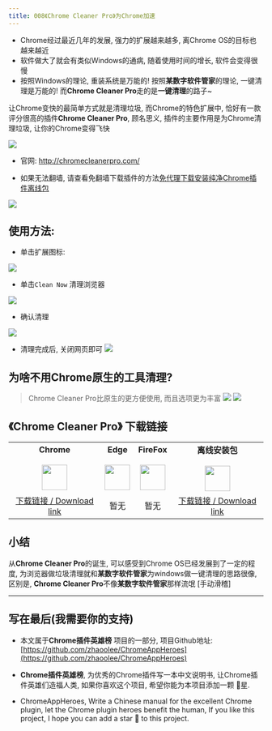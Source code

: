 ```yaml
---
title: 008《Chrome Cleaner Pro》为Chrome加速
---
```


- Chrome经过最近几年的发展, 强力的扩展越来越多, 离Chrome OS的目标也越来越近
- 软件做大了就会有类似Windows的通病, 随着使用时间的增长, 软件会变得很慢
- 按照Windows的理论, 重装系统是万能的! 按照**某数字软件管家**的理论, 一键清理是万能的! 而**Chrome Cleaner Pro**走的是**一键清理**的路子~

让Chrome变快的最简单方式就是清理垃圾, 而Chrome的特色扩展中, 恰好有一款评分很高的插件**Chrome Cleaner Pro**, 顾名思义, 插件的主要作用是为Chrome清理垃圾, 让你的Chrome变得飞快

![](https://v2fy.com/asset/008_chrome_cleaner_pro/282f321517e249968f349bda10a4f474.png)

- 官网: http://chromecleanerpro.com/

- 如果无法翻墙, 请查看免翻墙下载插件的方法[免代理下载安装纯净Chrome插件离线包](https://www.jianshu.com/p/02115e262c4f)

![](https://v2fy.com/asset/008_chrome_cleaner_pro/bc1b9558c87a423abca709de742826e8.png)

## 使用方法:


- 单击扩展图标:

![](https://v2fy.com/asset/008_chrome_cleaner_pro/c39d0727962f4d8cada9975c72c04820.png)

- 单击`Clean Now` 清理浏览器

![](https://v2fy.com/asset/008_chrome_cleaner_pro/cc1f88ce77b646f2adbf9d62403e56ef.png)

- 确认清理

![](https://v2fy.com/asset/008_chrome_cleaner_pro/fccdf819bfa043dfb312a80995c858ee.png)

- 清理完成后, 关闭网页即可
![](https://v2fy.com/asset/008_chrome_cleaner_pro/6645ff81a6164660a5749a7a56ce8b1f.png)

## 为啥不用Chrome原生的工具清理?
> Chrome Cleaner Pro比原生的更方便使用, 而且选项更为丰富
![](https://v2fy.com/asset/008_chrome_cleaner_pro/0cf16026ce9247c49eebd7877d663559.png)
![](https://v2fy.com/asset/008_chrome_cleaner_pro/c8e36ef5fd1b47e19260eec271a5e608.png)


## 《Chrome Cleaner Pro》 下载链接

<table style="table-layout: fixed;">
<tbody>
<tr>
<td><div style="text-align: center;"><div style="font-weight: bold">Chrome</div><br/><div><img  style="width:50px; height:auto;" src="https://v2fy.com/asset/0i/ChromeAppHeroes/page/001_markdown_here.assets/chromeappheroes-chrome-icon.png"/></div></div></td>
<td><div style="text-align: center;" ><div style="font-weight: bold">Edge</div><br/><div><img style="width:50px; height:auto;" src="https://v2fy.com/asset/0i/ChromeAppHeroes/page/001_markdown_here.assets/chromeappheroes-edge-icon.png"/></div></div></td>
<td><div style="text-align: center;" ><div style="font-weight: bold">FireFox</div><br/><div><img  style="width:50px; height:auto;" src="https://v2fy.com/asset/0i/ChromeAppHeroes/page/001_markdown_here.assets/chromeappheroes-firefox-icon.png"/></div></div></td>
<td><div style="text-align: center;" ><div style="font-weight: bold">离线安装包</div><br/><div><img  style="width:50px; height:auto;" src="https://v2fy.com/asset/0i/ChromeAppHeroes/page/001_markdown_here.assets/chromeappheroes-github-download.png"/></div></div></td>
</tr>
<tr>
<td>
<div style="text-align: center;">
<a  href="https://chrome.google.com/webstore/detail/chrome-cleaner-pro/ccjleegmemocfpghkhpjmiccjcacackp">下载链接 / Download link</a>
</div>
</td>
<td>
<div style="text-align: center;">暂无</div>
</td>
<td>
<div style="text-align: center;">暂无</div>
</td>
<td>
<div style="text-align: center;"><a  href="https://cdn.jsdelivr.net/gh/zhaoolee/ChromeAppHeroes/backup/008-chrome-cleaner-pro.zip">下载链接 / Download link</a></div>
</td>
</tr>
</tbody>
</table>




## 小结
从**Chrome Cleaner Pro**的诞生, 可以感受到Chrome OS已经发展到了一定的程度, 为浏览器做垃圾清理就和**某数字软件管家**为windows做一键清理的思路很像, 区别是, **Chrome Cleaner Pro**不像**某数字软件管家**那样流氓 [手动滑稽]



---

## 写在最后(我需要你的支持)
- 本文属于**Chrome插件英雄榜** 项目的一部分, 项目Github地址: [https://github.com/zhaoolee/ChromeAppHeroes](https://github.com/zhaoolee/ChromeAppHeroes)

- **Chrome插件英雄榜**, 为优秀的Chrome插件写一本中文说明书, 让Chrome插件英雄们造福人类, 如果你喜欢这个项目, 希望你能为本项目添加一颗 🌟星.

- ChromeAppHeroes, Write a Chinese manual for the excellent Chrome plugin, let the Chrome plugin heroes benefit the human, If you like this project, I hope you can add a star 🌟 to this project.
